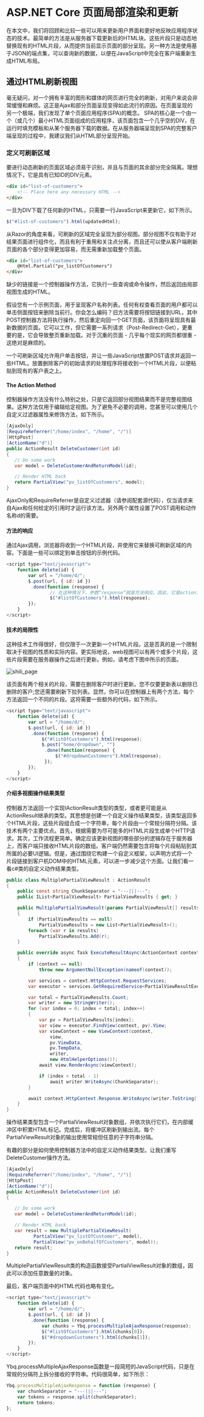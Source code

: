 # ASP.NET Core 页面局部渲染和更新

在本文中，我们将回顾和比较一些可以用来更新用户界面和更好地反映应用程序状态的技术。最简单的方法是从服务器下载更新后的HTML块。这些片段只是动态地替换现有的HTML片段，从而提供当前显示页面的部分呈现。另一种方法是使用基于JSON的端点集，可以查询新的数据，以便在JavaScript中完全在客户端重新生成HTML布局。



## 通过HTML刷新视图

毫无疑问，对一个拥有丰富的图形和媒体的网页进行完全的刷新，对用户来说会非常缓慢和麻烦。这正是Ajax和部分页面呈现变得如此流行的原因。在页面呈现的另一个极端，我们发现了单个页面应用程序(SPA)的概念。 SPA的核心是一个由一个（或几个）最小HTML页面组成的应用程序，该页面包含一个几乎空的DIV，在运行时填充模板和从某个服务器下载的数据。在从服务器端呈现到SPA的完整客户端呈现的过程中，我建议我们从HTML部分呈现开始。

### 定义可刷新区域

要进行动态刷新的页面区域必须易于识别，并且与页面的其余部分完全隔离。理想情况下，它是具有已知ID的DIV元素。

```html
<div id="list-of-customers">
	<!-- Place here any necessary HTML -->
</div>
```

一旦为DIV下载了任何新的HTML，只需要一行JavaScript来更新它，如下所示。

```javascript
$("#list-of-customers").html(updatedHtml);
```

从Razor的角度来看，可刷新的区域完全呈现为部分视图。部分视图不仅有助于对结果页面进行组件化，而且有利于重用和关注点分离，而且还可以使从客户端刷新页面的各个部分变得更加容易，而无需重新加载整个页面。

```html
<div id="list-of-customers">
	@Html.Partial("pv_listOfCustomers")
</div>
```

缺少的链接是一个控制器操作方法，它执行一些查询或命令操作，然后返回由局部视图生成的HTML。

假设您有一个示例页面，用于呈现客户名称列表。任何有权查看页面的用户都可以单击侧面按钮来删除当前行。你会怎么编码？旧方法需要将按钮链接到URL，其中POST控制器方法将执行操作，然后重定向回一个GET页面，该页面将呈现具有最新数据的页面。它可以工作，但它需要一系列请求（Post-Redirect-Get），更重要的是，它会导致整页重新加载。对于沉重的页面 - 几乎每个现实的网页都很重 - 这绝对是麻烦的。

一个可刷新区域允许用户单击按钮，并让一些JavaScript放置POST请求并返回一些HTML。放置删除客户的初始请求的处理程序将接收到一个HTML片段，以便粘贴到现有的客户表之上。

#### The Action Method

控制器操作方法没有什么特别之处，只是它返回部分视图结果而不是完整视图结果。这种方法仅用于编辑给定视图。为了避免不必要的调用，您甚至可以使用几个自定义过滤器属性来修饰方法，如下所示。

```c#
[AjaxOnly]
[RequireReferrer("/home/index", "/home", "/")]
[HttpPost]
[ActionName("d")]
public ActionResult DeleteCustomer(int id)
{
   // Do some work
   var model = DeleteCustomerAndReturnModel(id);

   // Render HTML back
   return PartialView("pv_listOfCustomers", model);
}
```

AjaxOnly和RequireReferrer是自定义过滤器（请参阅配套源代码），仅当请求来自Ajax和任何给定的引用时才运行该方法。另外两个属性设置了POST调用和动作名称d的需要。

#### 方法的响应

通过Ajax调用，浏览器将收到一个HTML片段，并使用它来替换可刷新区域的内容。下面是一些可以绑定到单击按钮的示例代码。

```javascript
<script type="text/javascript">
    function delete(id) {
        var url = "/home/d/";
        $.post(url, { id: id })
         .done(function (response) {
                // 在这种情况下，参数“response”就是方法响应。因此，它是action方法通过PartialView()返回的HTML片段
                $("#listOfCustomers").html(response);
        });
    }
</script>
```

#### 技术的局限性

这种技术工作得很好，但仅限于一次更新一个HTML片段。这是否真的是一个限制取决于视图的性质和实际内容。更实际地说，web视图可以有两个或多个片段，这些片段需要在服务器操作之后进行更新。例如，请考虑下图中所示的页面。

![shili_page](assets/shili_page.jpg)

该页面有两个相关的片段，需要在删除客户时进行更新。您不仅要更新表以删除已删除的客户;您还需要刷新下拉列表。显然，你可以在控制器上有两个方法，每个方法返回一个不同的片段。这将需要一些额外的代码，如下所示。

```javascript
<script type="text/javascript">
    function delete(id) {
        var url = "/home/d/";
        $.post(url, { id: id })
         .done(function (response) {
             $("#listOfCustomers").html(response);
             $.post("home/dropdown", "")
              .done(function(response) {
                  $("#dropdownCustomers").html(response);
              });
        });
    }
</script>
```



#### 介绍多视图操作结果类型

控制器方法返回一个实现IActionResult类型的类型，或者更可能是从ActionResult继承的类型。其思想是创建一个自定义操作结果类型，该类型返回多个HTML片段，这些片段组合成一个字符串，每个片段由一个常规分隔符分隔。该技术有两个主要优点。首先，根据需要为尽可能多的HTML片段生成单个HTTP请求。其次，工作流程更简单。确定应该更新视图的哪些部分的逻辑存在于服务器上，而客户端只接收HTML片段的数组。客户端仍然需要包含将每个片段粘贴到其所属的必要UI逻辑。但是，通过围绕它构建一个自定义框架，以声明方式将一个片段链接到客户机DOM中的HTML元素，可以进一步减少这个方面。让我们看一看c#类的自定义动作结果类型。

```c#
public class MultiplePartialViewResult : ActionResult
{
    public const string ChunkSeparator = "---|||---";
    public IList<PartialViewResult> PartialViewResults { get; }

    public MultiplePartialViewResult(params PartialViewResult[] results)
    {
        if (PartialViewResults == null)
            PartialViewResults = new List<PartialViewResult>();
        foreach (var r in results)
            PartialViewResults.Add(r);
    }

    public override async Task ExecuteResultAsync(ActionContext context)
    {
        if (context == null)
            throw new ArgumentNullException(nameof(context));

        var services = context.HttpContext.RequestServices;
        var executor = services.GetRequiredService<PartialViewResultExecutor>();

        var total = PartialViewResults.Count;
        var writer = new StringWriter();
        for (var index = 0; index < total; index++)
        {
            var pv = PartialViewResults[index];
            var view = executor.FindView(context, pv).View;
            var viewContext = new ViewContext(context,
                view,
                pv.ViewData, 
                pv.TempData,
                writer, 
                new HtmlHelperOptions());
            await view.RenderAsync(viewContext);

            if (index < total - 1)
                await writer.WriteAsync(ChunkSeparator);
        }

        await context.HttpContext.Response.WriteAsync(writer.ToString());
    }
}
```

操作结果类型包含一个PartialViewResult对象数组，并依次执行它们，在内部缓冲区中积累HTML标记。完成后，将缓冲区刷新到输出流。每个PartialViewResult对象的输出使用常规但任意的子字符串分隔。

有趣的部分是如何使用控制器方法中的自定义动作结果类型。让我们重写DeleteCustomer操作方法。

```c#
[AjaxOnly]
[RequireReferrer("/home/index", "/home", "/")]
[HttpPost]
[ActionName("d")]
public ActionResult DeleteCustomer(int id)
{

   // Do some work
   var model = DeleteCustomerAndReturnModel(id);

   // Render HTML back
   var result = new MultiplePartialViewResult(
          PartialView("pv_listOfCustomer", model),
          PartialView("pv_onBehalfOfCustomers", model));
   return result;
}
```

MultiplePartialViewResult类的构造函数接受PartialViewResult对象的数组，因此可以添加任意数量的对象。

最后，客户端页面中的HTML代码也略有变化。

```javascript
<script type="text/javascript">
    function delete(id) {
        var url = "/home/d/";
        $.post(url, { id: id })
         .done(function (response) {
             var chunks = Ybq.processMultipleAjaxResponse(response);
             $("#listOfCustomers").html(chunks[0]);
             $("#dropdownCustomers").html(chunks[1]);
        });
    }
</script>
```

Ybq.processMultipleAjaxResponse函数是一段简短的JavaScript代码，只是在常规的分隔符上拆分接收的字符串。代码很简单，如下所示：

```javascript
Ybq.processMultipleAjaxResponse = function (response) {
    var chunkSeparator = "---|||---";
    var tokens = response.split(chunkSeparator);
    return tokens;
};
```

 





































































